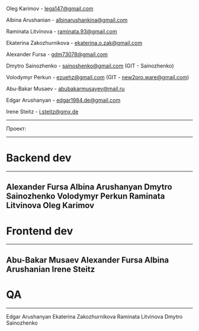 Oleg Karimov - lega147@gmail.com

Albina Arushanian - albinarushankina@gmail.com

Raminata Litvinova - raminata.93@gmail.com

Ekaterina Zakozhurnikova - ekaterina.o.zak@gmail.com

Alexander Fursa - gdm73078@gmail.com

Dmytro Sainozhenko - sainoshenko@gmail.com (GIT - Sainozhenko)

Volodymyr Perkun - ezuehz@gmail.com (GIT - new2pro.ware@gmail.com)

Abu-Bakar Musaev - abubakarmusayev@mail.ru

Edgar Arushanyan - edgar1984.de@gmail.com

Irene Steitz - i.steitz@gmx.de

---------------------------------------------------------------------
Проект:

-----------------------------------
# Backend dev
-----------------------------------
Alexander Fursa
Albina Arushanyan
Dmytro Sainozhenko
Volodymyr Perkun
Raminata Litvinova
Oleg Karimov
----------------------------------------------------------------------
# Frontend dev
-----------------------------------
Abu-Bakar Musaev
Alexander Fursa
Albina Arushanian
Irene Steitz
----------------------------------------------------------------------
# QA
-----------------------------------
Edgar Arushanyan
Ekaterina Zakozhurnikova
Raminata Litvinova
Dmytro Sainozhenko
